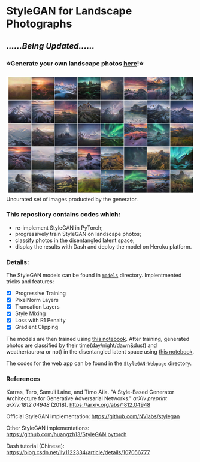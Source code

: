 # StyleGAN for Landscape Photographs

## ***......Being Updated......***


### **⭐Generate your own landscape photos [here](https://taking-non-existing-photos.herokuapp.com/)!⭐**
![image](https://github.com/hejj16/Landscape-StyleGAN/blob/main/result.png)
 <br />Uncurated set of images producted by the generator. 


### This repository contains codes which:
- re-implement StyleGAN in PyTorch;
- progressively train StyleGAN on landscape photos;
- classify photos in the disentangled latent space;
- display the results with Dash and deploy the model on Heroku platform.



### Details:

The StyleGAN models can be found in [```models```](https://github.com/hejj16/Landscape-StyleGAN/tree/main/models) directory. 
Implentmented tricks and features:
- [x] Progressive Training
- [x] PixelNorm Layers
- [x] Truncation Layers
- [x] Style Mixing
- [x] Loss with R1 Penalty
- [x] Gradient Clipping

The models are then trained using [this notebook](https://github.com/hejj16/Landscape-StyleGAN/blob/main/notebooks/StyleGAN_20210114_R1penalty.ipynb). After training, generated photos are classified by their time(day/night/dawn&dust) and weather(aurora or not) in the disentangled latent space using [this notebook]().

The codes for the web app can be found in the [```StyleGAN-Webpage```](https://github.com/hejj16/Landscape-StyleGAN/tree/main/StyleGAN-Webpage) directory.



### References

Karras, Tero, Samuli Laine, and Timo Aila. "A Style-Based Generator Architecture for Generative Adversarial Networks." *arXiv preprint arXiv:1812.04948* (2018). https://arxiv.org/abs/1812.04948

Official StyleGAN implementation: https://github.com/NVlabs/stylegan

Other StyleGAN implementations: https://github.com/huangzh13/StyleGAN.pytorch

Dash tutorial (Chinese): https://blog.csdn.net/lly1122334/article/details/107056777






